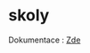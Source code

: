 # skoly
<p>Dokumentace : <a href="https://github.com/mlynek-ctibor/Skoly/blob/main/%C5%A1koly%20dokumentace.pdf">Zde</a></p>
